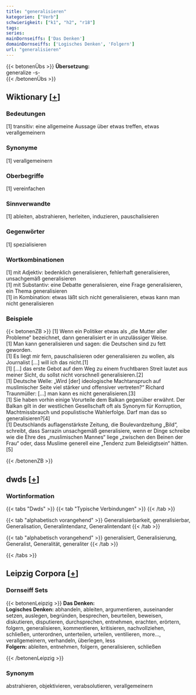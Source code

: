 ```yaml
---
title: "generalisieren"
kategorien: ["Verb"]
schwierigkeit: ["k1", "h2", "r18"]
tags:
series:
mainDornseiffs: ['Das Denken']
domainDornseiffs: ['Logisches Denken', 'Folgern']
url: "generalisieren"
---
```


{{< betonenÜbs >}}
**Übersetzung:**  
generalize -s-  
{{< /betonenÜbs >}}

## Wiktionary [[+](https://de.wiktionary.org/wiki/generalisieren)]

### Bedeutungen
[1] transitiv: eine allgemeine Aussage über etwas treffen, etwas verallgemeinern  

### Synonyme
[1] verallgemeinern  

### Oberbegriffe
[1] vereinfachen  

### Sinnverwandte
[1] ableiten, abstrahieren, herleiten, induzieren, pauschalisieren  

### Gegenwörter
[1] spezialisieren  

### Wortkombinationen
[1] mit Adjektiv: bedenklich generalisieren, fehlerhaft generalisieren, unsachgemäß generalisieren  
[1] mit Substantiv: eine Debatte generalisieren, eine Frage generalisieren, ein Thema generalisieren  
[1] in Kombination: etwas läßt sich nicht generalisieren, etwas kann man nicht generalisieren  

### Beispiele
{{< betonenZB >}}
[1] Wenn ein Politiker etwas als „die Mutter aller Probleme“ bezeichnet, dann generalisiert er in unzulässiger Weise.  
[1] Man kann generalisieren und sagen: die Deutschen sind zu fett geworden.  
[1] Es liegt mir fern, pauschalisieren oder generalisieren zu wollen, als Journalist […] will ich das nicht.[1]  
[1] […] das erste Gebot auf dem Weg zu einem fruchtbaren Streit lautet aus meiner Sicht, du sollst nicht vorschnell generalisieren.[2]  
[1] Deutsche Welle: „Wird [der] ideologische Machtanspruch auf muslimischer Seite viel stärker und offensiver vertreten?“ Richard Traunmüller: […] man kann es nicht generalisieren.[3]  
[1] Sie haben vorhin einige Vorurteile dem Balkan gegenüber erwähnt. Der Balkan gilt in der westlichen Gesellschaft oft als Synonym für Korruption, Machtmissbrauch und populistische Wahlerfolge. Darf man das so generalisieren?[4]  
[1] Deutschlands auflagenstärkste Zeitung, die Boulevardzeitung „Bild“, schreibt, dass Sarrazin unsachgemäß generalisiere, wenn er Dinge schreibe wie die Ehre des „muslimischen Mannes“ liege „zwischen den Beinen der Frau“ oder, dass Muslime generell eine „Tendenz zum Beleidigtsein“ hätten.[5]  

{{< /betonenZB >}}


## dwds [[+](https://www.dwds.de/wb/generalisieren)]

### Wortinformation
{{< tabs "Dwds" >}}
{{< tab "Typische Verbindungen" >}}
{{< /tab >}}

{{< tab "alphabetisch vorangehend" >}}
Generalisierbarkeit, generalisierbar, Generalisation, Generalintendanz, Generalintendant
{{< /tab >}}

{{< tab "alphabetisch vorangehend" >}}
generalisiert, Generalisierung, Generalist, Generalität, generaliter
{{< /tab >}}

{{< /tabs >}}

## Leipzig Corpora [[+](https://corpora.uni-leipzig.de/en/res?word=generalisieren&corpusId=deu_newscrawl-public_2018)]

### Dornseiff Sets
{{< betonenLeipzig >}}
**Das Denken:**  
**Logisches Denken:** abhandeln, ableiten, argumentieren, auseinander setzen, auslegen, begründen, besprechen, beurteilen, beweisen, diskutieren, disputieren, durchsprechen, entnehmen, erachten, erörtern, folgern, generalisieren, kommentieren, kritisieren, nachvollziehen, schließen, unterordnen, unterteilen, urteilen, ventilieren, more..., verallgemeinern, verhandeln, überlegen, less  
**Folgern:** ableiten, entnehmen, folgern, generalisieren, schließen  

{{< /betonenLeipzig >}}

### Synonym
abstrahieren, objektivieren, verabsolutieren, verallgemeinern

